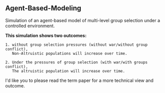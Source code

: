 ## Agent-Based-Modeling

Simulation of an agent-based model of multi-level group selection under a controlled environment.

**This simulation shows two outcomes:**

    1. without group selection pressures (without war/without group conflict), 
       Non-Altruistic populations will increase over time. 
       
    2. Under the pressures of group selection (with war/with groups conflict),
       The altruistic population will increase over time.

I'd like you to please read the term paper for a more technical view and outcome.

